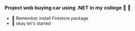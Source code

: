 ### Project web buying car using .NET in my college :tada: :tada:

- :rocket: Remember install Firestore package
- :lion: okay let's started
